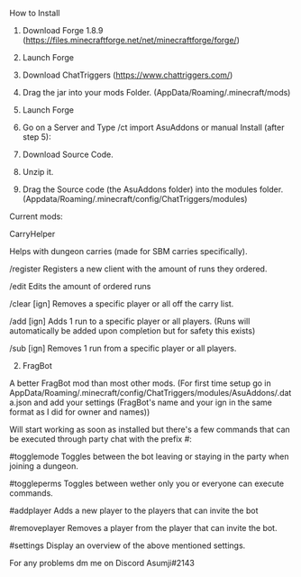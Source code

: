 How to Install

1. Download Forge 1.8.9 (https://files.minecraftforge.net/net/minecraftforge/forge/)
2. Launch Forge
3. Download ChatTriggers (https://www.chattriggers.com/)
4. Drag the jar into your mods Folder. (AppData/Roaming/.minecraft/mods)
5. Launch Forge
6. Go on a Server and Type /ct import AsuAddons
or manual Install (after step 5):

6. Download Source Code.
7. Unzip it.
8. Drag the Source code (the AsuAddons folder) into the modules folder. (Appdata/Roaming/.minecraft/config/ChatTriggers/modules)


Current mods:

CarryHelper


Helps with dungeon carries (made for SBM carries specifically).


/register <ign> <runs> Registers a new client with the amount of runs they ordered.

/edit <ign> <runs> Edits the amount of ordered runs

/clear [ign] Removes a specific player or all off the carry list.

/add [ign] Adds 1 run to a specific player or all players. (Runs will automatically be added upon completion
 but for safety this exists)
 
/sub [ign] Removes 1 run from a specific player or all players.
  
2. FragBot


A better FragBot mod than most other mods. (For first time setup go in AppData/Roaming/.minecraft/config/ChatTriggers/modules/AsuAddons/.data.json and add your settings (FragBot's name and your ign in the same format as I did for owner and names))


Will start working as soon as installed but there's a few commands that can be executed through party chat with the prefix #:

#togglemode Toggles between the bot leaving or staying in the party when joining a dungeon.

#toggleperms Toggles between wether only you or everyone can execute commands.

#addplayer <ign> Adds a new player to the players that can invite the bot

#removeplayer <ign> Removes a player from the player that can invite the bot.

#settings Display an overview of the above mentioned settings.
  
For any problems dm me on Discord Asumji#2143
